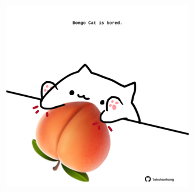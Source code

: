 <!-- built at 22/05/2022, 18:00:50 UTC -->
<p align="center">
  <img width="500" height="500" src="./ReadmeImage.svg">
</p>
